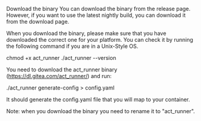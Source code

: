 Download the binary
You can download the binary from the release page. However, if you want to use the latest nightly build, you can download it from the download page.

When you download the binary, please make sure that you have downloaded the correct one for your platform. You can check it by running the following command if you are in a Unix-Style OS.

chmod +x act_runner
./act_runner --version

You need to download the act_runner binary (https://dl.gitea.com/act_runner/) and run:

./act_runner generate-config > config.yaml

It should generate the config.yaml file that you will map to your container.

Note: when you download the binary you need to rename it to "act_runner".